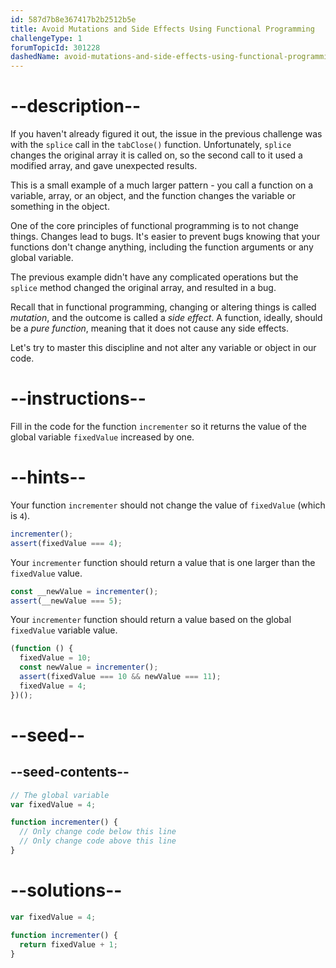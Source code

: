 ```yaml
---
id: 587d7b8e367417b2b2512b5e
title: Avoid Mutations and Side Effects Using Functional Programming
challengeType: 1
forumTopicId: 301228
dashedName: avoid-mutations-and-side-effects-using-functional-programming
---
```


# --description--

If you haven't already figured it out, the issue in the previous challenge was with the `splice` call in the `tabClose()` function. Unfortunately, `splice` changes the original array it is called on, so the second call to it used a modified array, and gave unexpected results.

This is a small example of a much larger pattern - you call a function on a variable, array, or an object, and the function changes the variable or something in the object.

One of the core principles of functional programming is to not change things. Changes lead to bugs. It's easier to prevent bugs knowing that your functions don't change anything, including the function arguments or any global variable.

The previous example didn't have any complicated operations but the `splice` method changed the original array, and resulted in a bug.

Recall that in functional programming, changing or altering things is called <dfn>mutation</dfn>, and the outcome is called a <dfn>side effect</dfn>. A function, ideally, should be a <dfn>pure function</dfn>, meaning that it does not cause any side effects.

Let's try to master this discipline and not alter any variable or object in our code.

# --instructions--

Fill in the code for the function `incrementer` so it returns the value of the global variable `fixedValue` increased by one.

# --hints--

Your function `incrementer` should not change the value of `fixedValue` (which is `4`).

```js
incrementer();
assert(fixedValue === 4);
```

Your `incrementer` function should return a value that is one larger than the `fixedValue` value.

```js
const __newValue = incrementer();
assert(__newValue === 5);
```

Your `incrementer` function should return a value based on the global `fixedValue` variable value.

```js
(function () {
  fixedValue = 10;
  const newValue = incrementer();
  assert(fixedValue === 10 && newValue === 11);
  fixedValue = 4;
})();
```

# --seed--

## --seed-contents--

```js
// The global variable
var fixedValue = 4;

function incrementer() {
  // Only change code below this line
  // Only change code above this line
}
```

# --solutions--

```js
var fixedValue = 4;

function incrementer() {
  return fixedValue + 1;
}
```
